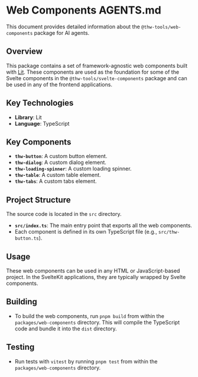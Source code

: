 # Web Components AGENTS.md

This document provides detailed information about the `@thw-tools/web-components` package for AI agents.

## Overview

This package contains a set of framework-agnostic web components built with [Lit](https://lit.dev/). These components are used as the foundation for some of the Svelte components in the `@thw-tools/svelte-components` package and can be used in any of the frontend applications.

## Key Technologies

- **Library**: Lit
- **Language**: TypeScript

## Key Components

- **`thw-button`**: A custom button element.
- **`thw-dialog`**: A custom dialog element.
- **`thw-loading-spinner`**: A custom loading spinner.
- **`thw-table`**: A custom table element.
- **`thw-tabs`**: A custom tabs element.

## Project Structure

The source code is located in the `src` directory.

- **`src/index.ts`**: The main entry point that exports all the web components.
- Each component is defined in its own TypeScript file (e.g., `src/thw-button.ts`).

## Usage

These web components can be used in any HTML or JavaScript-based project. In the SvelteKit applications, they are typically wrapped by Svelte components.

## Building

- To build the web components, run `pnpm build` from within the `packages/web-components` directory. This will compile the TypeScript code and bundle it into the `dist` directory.

## Testing

- Run tests with `vitest` by running `pnpm test` from within the `packages/web-components` directory.
